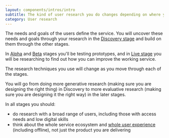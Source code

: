 ```yaml
---
layout: components/intros/intro
subtitle: The kind of user research you do changes depending on where you are in the service design and delivery process.
category: User research
---
```


The needs and goals of the users define the service. You will uncover these needs and goals through your research in the [Discovery stage](#) and build on them through the other stages.

In [Alpha](#) and [Beta](#) stages you'll be testing prototypes, and in [Live stage](#) you will be researching to find out how you can improve the working service.

The research techniques you use will change as you move through each of the stages.

You will go from doing more generative research (making sure you are designing the right thing) in Discovery to more evaluative research (making sure you are designing it the right way) in the later stages.

In all stages you should:
- do research with a broad range of users, including those with access needs and low digital skills
- think about the whole service ecosystem and [whole user experience](#) (including offline), not just the product you are delivering
